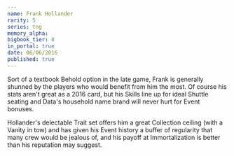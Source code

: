 ```yaml
---
name: Frank Hollander
rarity: 5
series: tng
memory_alpha:
bigbook_tier: 8
in_portal: true
date: 06/06/2016
published: true
---
```


Sort of a textbook Behold option in the late game, Frank is generally shunned by the players who would benefit from him the most. Of course his stats aren't great as a 2016 card, but his Skills line up for ideal Shuttle seating and Data's household name brand will never hurt for Event bonuses.

Hollander's delectable Trait set offers him a great Collection ceiling (with a Vanity in tow) and has given his Event history a buffer of regularity that many crew would be jealous of, and his payoff at Immortalization is better than his reputation may suggest.
